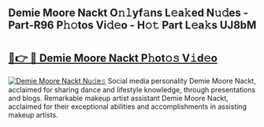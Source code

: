 ## Demie Moore Nackt O𝚗𝚕yf𝚊ns L𝚎a𝚔ed N𝚞𝚍es - Part-R96 P𝚑𝚘tos Vi𝚍𝚎o - H𝚘𝚝 Part L𝚎a𝚔s UJ8bM

# <h2><a href="http://kf5km55.oniu.top/?m=Demie+Moore+Nackt">🔗👉 🔴 Demie Moore Nackt P𝚑ot𝚘𝚜 V𝚒d𝚎o</a></h2>

[![Demie Moore Nackt Nu𝚍e𝚜](https://i.imgur.com/0qMVB7G.gif)](http://kf5km55.oniu.top/?m=Demie+Moore+Nackt)
Social media personality Demie Moore Nackt, acclaimed for sharing dance and lifestyle knowledge, through presentations and blogs. Remarkable makeup artist assistant Demie Moore Nackt, acclaimed for their exceptional abilities and accomplishments in assisting makeup artists.  
